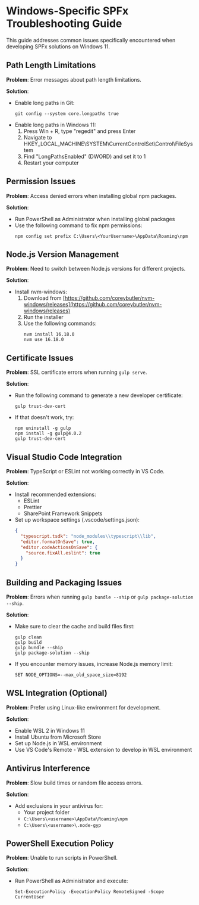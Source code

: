 # Windows-Specific SPFx Troubleshooting Guide

This guide addresses common issues specifically encountered when developing SPFx solutions on Windows 11.

## Path Length Limitations

**Problem**: Error messages about path length limitations.

**Solution**:
- Enable long paths in Git:
  ```
  git config --system core.longpaths true
  ```
- Enable long paths in Windows 11:
  1. Press Win + R, type "regedit" and press Enter
  2. Navigate to HKEY_LOCAL_MACHINE\SYSTEM\CurrentControlSet\Control\FileSystem
  3. Find "LongPathsEnabled" (DWORD) and set it to 1
  4. Restart your computer

## Permission Issues

**Problem**: Access denied errors when installing global npm packages.

**Solution**:
- Run PowerShell as Administrator when installing global packages
- Use the following command to fix npm permissions:
  ```
  npm config set prefix C:\Users\<YourUsername>\AppData\Roaming\npm
  ```

## Node.js Version Management

**Problem**: Need to switch between Node.js versions for different projects.

**Solution**:
- Install nvm-windows:
  1. Download from [https://github.com/coreybutler/nvm-windows/releases](https://github.com/coreybutler/nvm-windows/releases)
  2. Run the installer
  3. Use the following commands:
     ```
     nvm install 16.18.0
     nvm use 16.18.0
     ```

## Certificate Issues

**Problem**: SSL certificate errors when running `gulp serve`.

**Solution**:
- Run the following command to generate a new developer certificate:
  ```
  gulp trust-dev-cert
  ```
- If that doesn't work, try:
  ```
  npm uninstall -g gulp
  npm install -g gulp@4.0.2
  gulp trust-dev-cert
  ```

## Visual Studio Code Integration

**Problem**: TypeScript or ESLint not working correctly in VS Code.

**Solution**:
- Install recommended extensions:
  - ESLint
  - Prettier
  - SharePoint Framework Snippets
- Set up workspace settings (.vscode/settings.json):
  ```json
  {
    "typescript.tsdk": "node_modules\\typescript\\lib",
    "editor.formatOnSave": true,
    "editor.codeActionsOnSave": {
      "source.fixAll.eslint": true
    }
  }
  ```

## Building and Packaging Issues

**Problem**: Errors when running `gulp bundle --ship` or `gulp package-solution --ship`.

**Solution**:
- Make sure to clear the cache and build files first:
  ```
  gulp clean
  gulp build
  gulp bundle --ship
  gulp package-solution --ship
  ```
- If you encounter memory issues, increase Node.js memory limit:
  ```
  SET NODE_OPTIONS=--max_old_space_size=8192
  ```

## WSL Integration (Optional)

**Problem**: Prefer using Linux-like environment for development.

**Solution**:
- Enable WSL 2 in Windows 11
- Install Ubuntu from Microsoft Store
- Set up Node.js in WSL environment
- Use VS Code's Remote - WSL extension to develop in WSL environment

## Antivirus Interference

**Problem**: Slow build times or random file access errors.

**Solution**:
- Add exclusions in your antivirus for:
  - Your project folder
  - `C:\Users\<username>\AppData\Roaming\npm`
  - `C:\Users\<username>\.node-gyp`

## PowerShell Execution Policy

**Problem**: Unable to run scripts in PowerShell.

**Solution**:
- Run PowerShell as Administrator and execute:
  ```
  Set-ExecutionPolicy -ExecutionPolicy RemoteSigned -Scope CurrentUser
  ``` 